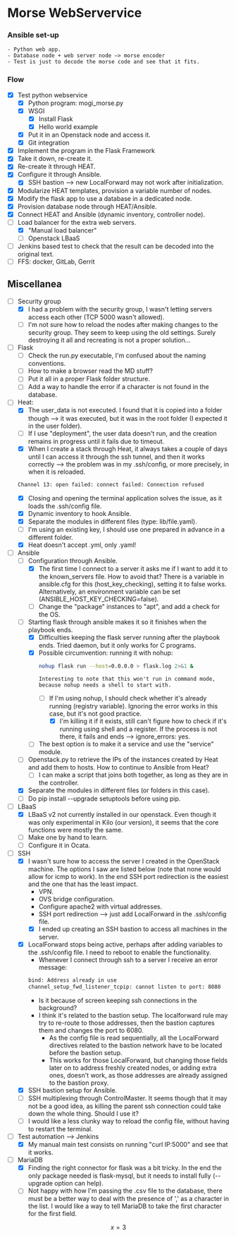 # Morse WebServervice


### Ansible set-up
    - Python web app.
    - Database node + web server node —> morse encoder
    - Test is just to decode the morse code and see that it fits.

### Flow

- [x] Test python webservice
    - [x] Python program: mogi_morse.py
    - [x] WSGI
        - [x] Install Flask
        - [x] Hello world example
    - [x] Put it in an Openstack node and access it.
    - [x] Git integration
- [x] Implement the program in the Flask Framework
- [x] Take it down, re-create it.
- [x] Re-create it through HEAT.
- [x] Configure it through Ansible.
  - [x] SSH bastion --> new LocalForward may not work after initialization.
- [x] Modularize HEAT templates, provision a variable number of nodes.
- [x] Modify the flask app to use a database in a dedicated node.
- [x] Provision database node through HEAT/Ansible.
- [x] Connect HEAT and Ansible (dynamic inventory, controller node).
- [ ] Load balancer for the extra web servers.
  - [x] "Manual load balancer"
  - [ ] Openstack LBaaS
- [ ] Jenkins based test to check that the result can be decoded into the original text.
- [ ] FFS: docker, GitLab, Gerrit

## Miscellanea

- [ ] Security group
  - [x] I had a problem with the security group, I wasn't letting servers access each other (TCP 5000 wasn't allowed).
  - [ ] I'm not sure how to reload the nodes after making changes to the security group. They seem to keep using the old settings. Surely destroying it all and recreating is not a proper solution...

- [ ] Flask
  - [ ] Check the run.py executable, I'm confused about the naming conventions.
  - [ ] How to make a browser read the MD stuff?
  - [ ] Put it all in a proper Flask folder structure.
  - [ ] Add a way to handle the error if a character is not found in the database.

- [ ] Heat:
  - [x] The user_data is not executed. I found that it is copied into a folder though --> it was executed, but it was in the root folder (I expected it in the user folder).
  - [ ] If I use "deployment", the user data doesn't run, and the creation remains in progress until it fails due to timeout.
  - [x] When I create a stack through Heat, it always takes a couple of days until I can access it through the ssh tunnel, and then it works correctly --> the problem was in my .ssh/config, or more precisely, in when it is reloaded.
  ```bash
  Channel 13: open failed: connect failed: Connection refused
  ```
    - [x] Closing and opening the terminal application solves the issue, as it loads the .ssh/config file.
  - [x] Dynamic inventory to hook Ansible.
  - [x] Separate the modules in different files (type: lib/file.yaml).
  - [ ] I'm using an existing key, I should use one prepared in advance in a different folder.
  - [x] Heat doesn't accept .yml, only .yaml!

- [ ] Ansible
  - [ ] Configuration through Ansible.
    - [x] The first time I connect to a server it asks me if I want to add it to the known_servers file. How to avoid that?
          There is a variable in ansible.cfg for this (host_key_checking), setting it to false works. Alternatively, an environment variable can be set (ANSIBLE_HOST_KEY_CHECKING=false).
    - [ ] Change the "package" instances to "apt", and add a check for the OS.
  - [ ] Starting flask through ansible makes it so it finishes when the playbook ends.
    - [x] Difficulties keeping the flask server running after the playbook ends. Tried daemon, but it only works for C programs.
    - [x] Possible circumvention: running it with nohup:
      ```bash
      nohup flask run --host=0.0.0.0 > flask.log 2>&1 &
      ```
          Interesting to note that this won't run in command mode, because nohup needs a shell to start with.
      - [ ] If I'm using nohup, I should check whether it's already running (registry variable). Ignoring the error works in this case, but it's not good practice.
        - [x] I'm killing it if it exists, still can't figure how to check if it's running using shell and a register. If the process is not there, it fails and ends --> ignore_errors: yes.
    - [ ] The best option is to make it a service and use the "service" module.
  - [ ] Openstack.py to retrieve the IPs of the instances created by Heat and add them to hosts. How to continue to Ansible from Heat?
    - [ ] I can make a script that joins both together, as long as they are in the controller.
  - [x] Separate the modules in different files (or folders in this case).
  - [ ] Do pip install --upgrade setuptools before using pip.

- [ ] LBaaS
  - [x] LBaaS v2 not currently installed in our openstack. Even though it was only experimental in Kilo (our version), it seems that the core functions were mostly the same.
  - [ ] Make one by hand to learn.
  - [ ] Configure it in Ocata.

- [ ] SSH
  - [x] I wasn't sure how to access the server I created in the OpenStack machine. The options I saw are listed below (note that none would allow for icmp to work). In the end SSH port redirection is the easiest and the one that has the least impact.
    - VPN.
    - OVS bridge configuration.
    - Configure apache2 with virtual addresses.
    - SSH port redirection --> just add LocalForward in the .ssh/config file.
    - [x] I ended up creating an SSH bastion to access all machines in the server.
  - [x] LocalForward stops being active, perhaps after adding variables to the .ssh/config file. I need to reboot to enable the functionality.
    - Whenever I connect through ssh to a server I receive an error message:
    ```bash
    bind: Address already in use
    channel_setup_fwd_listener_tcpip: cannot listen to port: 8080
    ```
    - Is it because of screen keeping ssh connections in the background?
    - I think it's related to the bastion setup. The localforward rule may try to re-route to those addresses, then the bastion captures them and changes the port to 6080.
      - As the config file is read sequentially, all the LocalForward directives related to the bastion network have to be located before the bastion setup.
      - This works for those LocalForward, but changing those fields later on to address freshly created nodes, or adding extra ones, doesn't work, as those addresses are already assigned to the bastion proxy.
  - [x] SSH bastion setup for Ansible.
  - [ ] SSH multiplexing through ControlMaster. It seems though that it may not be a good idea, as killing the parent ssh connection could take down the whole thing. Should I use it?
  - [ ] I would like a less clunky way to reload the config file, without having to restart the terminal.

- [ ] Test automation --> Jenkins
  - [x] My manual main test consists on running "curl IP:5000" and see that it works.

- [ ] MariaDB
  - [x] Finding the right connector for flask was a bit tricky. In the end the only package needed is flask-mysql, but it needs to install fully (--upgrade option can help).
  - [ ] Not happy with how I'm passing the .csv file to the database, there must be a better way to deal with the presence of ',' as a character in the list. I would like a way to tell MariaDB to take the first character for the first field.

$$
x = 3
$$
